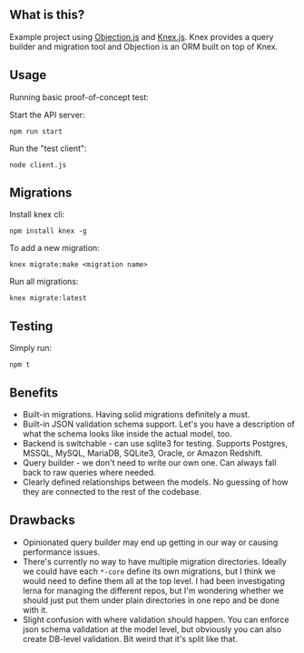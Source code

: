 ## What is this?

Example project using [Objection.js](https://vincit.github.io/objection.js) and [Knex.js](https://knexjs.org/). Knex provides a query builder and migration tool and Objection is an ORM built on top of Knex.

## Usage

Running basic proof-of-concept test:

Start the API server:

```
npm run start
```

Run the "test client":

```
node client.js
```

## Migrations

Install knex cli:

```
npm install knex -g
```

To add a new migration:

```
knex migrate:make <migration name>
```

Run all migrations:

```
knex migrate:latest
```

## Testing

Simply run:

```
npm t
```

## Benefits

* Built-in migrations. Having solid migrations definitely a must.
* Built-in JSON validation schema support. Let's you have a description of what the schema looks like inside the actual model, too.
* Backend is switchable - can use sqlite3 for testing. Supports Postgres, MSSQL, MySQL, MariaDB, SQLite3, Oracle, or Amazon Redshift.
* Query builder - we don't need to write our own one. Can always fall back to raw queries where needed.
* Clearly defined relationships between the models. No guessing of how they are connected to the rest of the codebase.

## Drawbacks

* Opinionated query builder may end up getting in our way or causing performance issues.
* There's currently no way to have multiple migration directories. Ideally we could have each `*-core` define its own migrations, but I think we would need to define them all at the top level. I had been investigating lerna for managing the different repos, but I'm wondering whether we should just put them under plain directories in one repo and be done with it.
* Slight confusion with where validation should happen. You can enforce json schema validation at the model level, but obviously you can also create DB-level validation. Bit weird that it's split like that.
